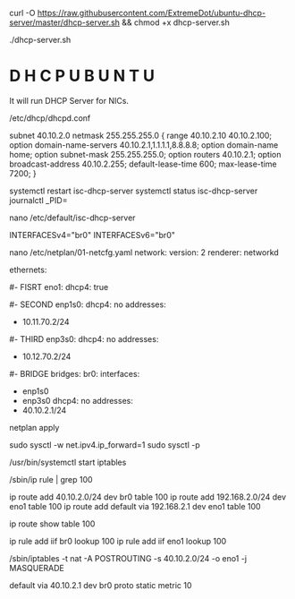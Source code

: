 curl -O https://raw.githubusercontent.com/ExtremeDot/ubuntu-dhcp-server/master/dhcp-server.sh && chmod +x dhcp-server.sh

./dhcp-server.sh

# D H C P  U B U N T U  
It will run DHCP Server for NICs.

/etc/dhcp/dhcpd.conf 
                                                                                           
subnet 40.10.2.0 netmask 255.255.255.0 {
  range 40.10.2.10 40.10.2.100;
  option domain-name-servers 40.10.2.1,1.1.1.1,8.8.8.8;
  option domain-name home;
  option subnet-mask 255.255.255.0;
  option routers 40.10.2.1;
  option broadcast-address 40.10.2.255;
  default-lease-time 600;
  max-lease-time 7200;
}

systemctl restart isc-dhcp-server
systemctl status isc-dhcp-server
journalctl _PID=


nano /etc/default/isc-dhcp-server

INTERFACESv4="br0"
INTERFACESv6="br0"


nano /etc/netplan/01-netcfg.yaml
network:
 version: 2
 renderer: networkd

 ethernets:

#- FISRT
  eno1:
   dhcp4: true

#- SECOND
  enp1s0:
   dhcp4: no
   addresses:
   - 10.11.70.2/24
   
#- THIRD
  enp3s0:
   dhcp4: no
   addresses:
   - 10.12.70.2/24

#- BRIDGE
 bridges:
  br0:
   interfaces:
   - enp1s0
   - enp3s0
   dhcp4: no
   addresses:
   - 40.10.2.1/24

	
	
netplan apply

sudo sysctl -w net.ipv4.ip_forward=1
sudo sysctl -p

/usr/bin/systemctl start iptables


/sbin/ip rule | grep 100

ip route add 40.10.2.0/24 dev br0 table 100
ip route add 192.168.2.0/24 dev eno1 table 100
ip route add default via 192.168.2.1 dev eno1 table 100

ip route show table 100

ip rule add iif br0 lookup 100
ip rule add iif eno1 lookup 100

/sbin/iptables -t nat -A POSTROUTING -s 40.10.2.0/24 -o eno1 -j MASQUERADE

default via 40.10.2.1 dev br0 proto static metric 10
